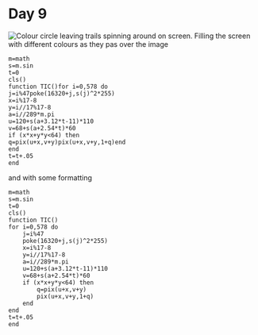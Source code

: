# Day 9
![Colour circle leaving trails spinning around on screen. Filling the screen with different colours as they pas over the image](./day09.gif)
```
m=math
s=m.sin
t=0
cls()
function TIC()for i=0,578 do
j=i%47poke(16320+j,s(j)^2*255)
x=i%17-8
y=i//17%17-8
a=i//289*m.pi
u=120+s(a+3.12*t-11)*110
v=68+s(a+2.54*t)*60
if (x*x+y*y<64) then
q=pix(u+x,v+y)pix(u+x,v+y,1+q)end
end
t=t+.05
end
```

and with some formatting

```
m=math
s=m.sin
t=0
cls()
function TIC()
for i=0,578 do
    j=i%47
    poke(16320+j,s(j)^2*255)
    x=i%17-8
    y=i//17%17-8
    a=i//289*m.pi
    u=120+s(a+3.12*t-11)*110
    v=68+s(a+2.54*t)*60
    if (x*x+y*y<64) then
        q=pix(u+x,v+y)
        pix(u+x,v+y,1+q)
    end
end
t=t+.05
end
```
